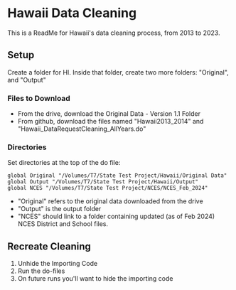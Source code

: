 
# Hawaii Data Cleaning

This is a ReadMe for Hawaii's data cleaning process, from 2013 to 2023.


## Setup
Create a folder for HI. Inside that folder, create two more folders: 
"Original", and "Output"

### Files to Download
- From the drive, download the Original Data - Version 1.1 Folder
- From github, download the files named "Hawaii2013_2014" and "Hawaii_DataRequestCleaning_AllYears.do"

### Directories
Set directories at the top of the do file:
```
global Original "/Volumes/T7/State Test Project/Hawaii/Original Data"
global Output "/Volumes/T7/State Test Project/Hawaii/Output"
global NCES "/Volumes/T7/State Test Project/NCES/NCES_Feb_2024"
```
- "Original" refers to the original data downloaded from the drive
- "Output" is the output folder
- "NCES" should link to a folder containing updated (as of Feb 2024) NCES District and School files.

## Recreate Cleaning
1. Unhide the Importing Code
2. Run the do-files
3. On future runs you'll want to hide the importing code
